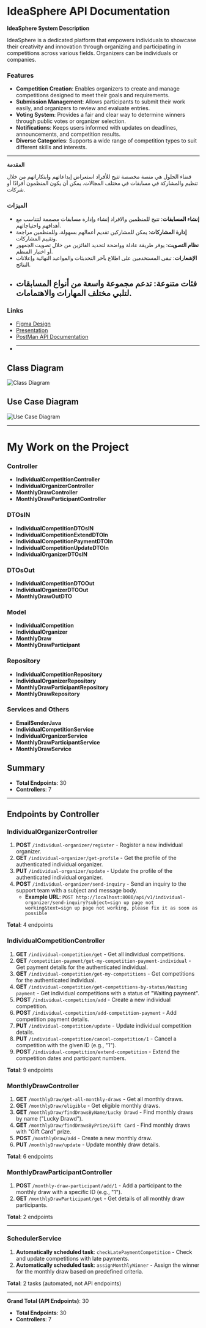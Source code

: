 # IdeaSphere API Documentation

**IdeaSphere System Description**

IdeaSphere is a dedicated platform that empowers individuals to showcase their creativity and innovation through organizing and participating in competitions across various fields. Organizers can be individuals or companies.

### Features

- **Competition Creation**: Enables organizers to create and manage competitions designed to meet their goals and requirements.
- **Submission Management**: Allows participants to submit their work easily, and organizers to review and evaluate entries.
- **Voting System**: Provides a fair and clear way to determine winners through public votes or organizer selection.
- **Notifications**: Keeps users informed with updates on deadlines, announcements, and competition results.
- **Diverse Categories**: Supports a wide range of competition types to suit different skills and interests.

---

**المقدمة**

فضاء الحلول هي منصة مخصصة تتيح للأفراد استعراض إبداعاتهم وابتكاراتهم من خلال تنظيم والمشاركة في مسابقات في مختلف المجالات. يمكن أن يكون المنظمون أفرادًا أو شركات.

### الميزات

- **إنشاء المسابقات**: تتيح للمنظمين والافراد إنشاء وإدارة مسابقات مصممة لتتناسب مع أهدافهم واحتياجاتهم.
- **إدارة المشاركات**: يمكن للمشاركين تقديم أعمالهم بسهولة، وللمنظمين مراجعة وتقييم المشاركات.
- **نظام التصويت**: يوفر طريقة عادلة وواضحة لتحديد الفائزين من خلال تصويت الجمهور أو اختيار المنظم.
- **الإشعارات**: تبقي المستخدمين على اطلاع بآخر التحديثات والمواعيد النهائية وإعلانات النتائج.
- **فئات متنوعة**: تدعم مجموعة واسعة من أنواع المسابقات لتلبي مختلف المهارات والاهتمامات.
  ---
### Links

- [Figma Design](https://www.figma.com/proto/oUBCUch383eDZlzbEHI1jv/IdeaSphere?node-id=61-497&p=f&t=1zzA4JYAwr813AdI-1&scaling=contain&content-scaling=fixed&page-id=0%3A1)
- [Presentation](https://www.canva.com/design/DAGbau1CiMA/fg470odHkUVnt0vgD1Unmg/edit)
- [PostMan API Documentation](https://documenter.getpostman.com/view/39709949/2sAYJAcwWX)
- 
  ---

## Class Diagram

![Class Diagram](https://cdn.discordapp.com/attachments/1321830373256335403/1325847348890566749/IdeaSphereClassDiagram.drawio.png?ex=677d4711&is=677bf591&hm=544b66b3840b4305752da97ce688d9c900d7666a08bf0c9d47adc8376e722fe1&)

## Use Case Diagram

![Use Case Diagram](https://cdn.discordapp.com/attachments/1321830373256335403/1325964561186164766/ideaSphereUseCase.drawio.png?ex=677db43a&is=677c62ba&hm=db0d9c750d1284664d39951e937a190b0a289b3b464040db2fb2f33d58abb08a&)

---
# My Work on the Project

### Controller
- **IndividualCompetitionController**  
- **IndividualOrganizerController**  
- **MonthlyDrawController**  
- **MonthlyDrawParticipantController**  

### DTOsIN
- **IndividualCompetitionDTOsIN**  
- **IndividualCompetitionExtendDTOIn**  
- **IndividualCompetitionPaymentDTOIn**  
- **IndividualCompetitionUpdateDTOIn**  
- **IndividualOrganizerDTOsIN**  

### DTOsOut
- **IndividualCompetitionDTOOut**  
- **IndividualOrganizerDTOOut**  
- **MonthlyDrawOutDTO**  

### Model
- **IndividualCompetition**  
- **IndividualOrganizer**  
- **MonthlyDraw**  
- **MonthlyDrawParticipant**  

### Repository
- **IndividualCompetitionRepository**  
- **IndividualOrganizerRepository**  
- **MonthlyDrawParticipantRepository**  
- **MonthlyDrawRepository**  

### Services and Others
- **EmailSenderJava**  
- **IndividualCompetitionService**  
- **IndividualOrganizerService**  
- **MonthlyDrawParticipantService**  
- **MonthlyDrawService**  





## Summary

- **Total Endpoints**: 30
- **Controllers**: 7

---

## Endpoints by Controller

### IndividualOrganizerController

1. **POST** `/individual-organizer/register` - Register a new individual organizer.
2. **GET** `/individual-organizer/get-profile` - Get the profile of the authenticated individual organizer.
3. **PUT** `/individual-organizer/update` - Update the profile of the authenticated individual organizer.
4. **POST** `/individual-organizer/send-inquiry` - Send an inquiry to the support team with a subject and message body.
   - **Example URL**: `POST http://localhost:8080/api/v1/individual-organizer/send-inquiry?subject=sign up page not working&text=sign up page not working, please fix it as soon as possible`

**Total**: 4 endpoints

### IndividualCompetitionController

1. **GET** `/individual-competition/get` - Get all individual competitions.
2. **GET** `/competition-payment/get-my-competition-payment-individual` - Get payment details for the authenticated individual.
3. **GET** `/individual-competition/get-my-competitions` - Get competitions for the authenticated individual.
4. **GET** `/individual-competition/get-competitions-by-status/Waiting payment` - Get individual competitions with a status of "Waiting payment".
5. **POST** `/individual-competition/add` - Create a new individual competition.
6. **POST** `/individual-competition/add-competition-payment` - Add competition payment details.
7. **PUT** `/individual-competition/update` - Update individual competition details.
8. **PUT** `/individual-competition/cancel-competition/1` - Cancel a competition with the given ID (e.g., "1").
9. **POST** `/individual-competition/extend-competition` - Extend the competition dates and participant numbers.

**Total**: 9 endpoints

### MonthlyDrawController

1. **GET** `/monthlyDraw/get-all-monthly-draws` - Get all monthly draws.
2. **GET** `/monthlyDraw/eligible` - Get eligible monthly draws.
3. **GET** `/monthlyDraw/findDrawsByName/Lucky Drawd` - Find monthly draws by name ("Lucky Drawd").
4. **GET** `/monthlyDraw/findDrawsByPrize/Gift Card` - Find monthly draws with "Gift Card" prize.
5. **POST** `/monthlyDraw/add` - Create a new monthly draw.
6. **PUT** `/monthlyDraw/update` - Update monthly draw details.

**Total**: 6 endpoints

### MonthlyDrawParticipantController

1. **POST** `/monthly-draw-participant/add/1` - Add a participant to the monthly draw with a specific ID (e.g., "1").
2. **GET** `/monthlyDrawParticipant/get` - Get details of all monthly draw participants.

**Total**: 2 endpoints

---

### SchedulerService

1. **Automatically scheduled task**: `checkLatePaymentCompetition` - Check and update competitions with late payments.
2. **Automatically scheduled task**: `assignMonthlyWinner` - Assign the winner for the monthly draw based on predefined criteria.

**Total**: 2 tasks (automated, not API endpoints)

---

**Grand Total (API Endpoints)**: 30
- **Total Endpoints**: 30
- **Controllers**: 7
